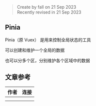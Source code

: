 > Create by fall on 21 Sep 2023<br/>
> Recently revised in 21 Sep 2023

## Pinia

Pinia（原 Vuex） 是用来控制全局状态的工具

可以创建和维护一个全局的数据

也可以分多个区，分别维护各个区域中的数据


## 文章参考

| 作者          | 连接                                       |
| ------------- | ------------------------------------------ |
|  |    |
|       |  |


